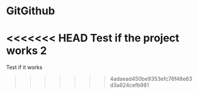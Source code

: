 # GitGithub

<<<<<<< HEAD
Test if the project works 2
=======
Test if it works
>>>>>>> 4adaead450be9353efc76f48e63d3a624cefb981
